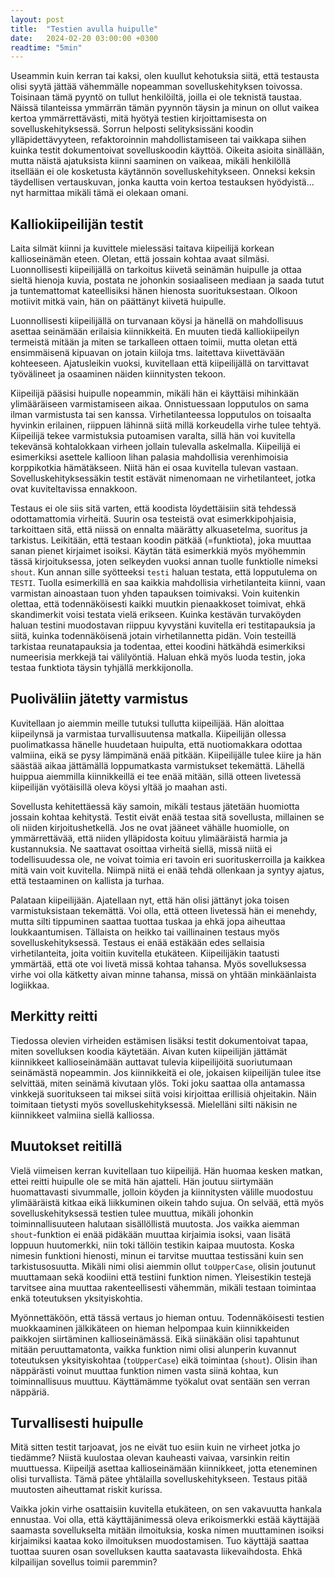 ```yaml
---
layout: post
title:  "Testien avulla huipulle"
date:   2024-02-20 03:00:00 +0300
readtime: "5min"
---
```


Useammin kuin kerran tai kaksi, olen kuullut kehotuksia siitä, että testausta olisi syytä jättää vähemmälle nopeamman sovelluskehityksen toivossa. Toisinaan tämä pyyntö on tullut henkilöiltä, joilla ei ole teknistä taustaa. Näissä tilanteissa ymmärrän tämän pyynnön täysin ja minun on ollut vaikea kertoa ymmärrettävästi, mitä hyötyä testien kirjoittamisesta on sovelluskehityksessä. Sorrun helposti selityksissäni koodin ylläpidettävyyteen, refaktoroinnin mahdollistamiseen tai vaikkapa siihen kuinka testit dokumentoivat sovelluskoodin käyttöä. Oikeita asioita sinällään, mutta näistä ajatuksista kiinni saaminen on vaikeaa, mikäli henkilöllä itsellään ei ole kosketusta käytännön sovelluskehitykseen. Onneksi keksin täydellisen vertauskuvan, jonka kautta voin kertoa testauksen hyödyistä... nyt harmittaa mikäli tämä ei olekaan omani.

<!-- excerpt-end -->

## Kalliokiipeilijän testit

Laita silmät kiinni ja kuvittele mielessäsi taitava kiipeilijä korkean kallioseinämän eteen. Oletan, että jossain kohtaa avaat silmäsi. Luonnollisesti kiipeilijällä on tarkoitus kiivetä seinämän huipulle ja ottaa sieltä hienoja kuvia, postata ne johonkin sosiaaliseen mediaan ja saada tutut ja tuntemattomat kateellisiksi hänen hienosta suorituksestaan. Olkoon motiivit mitkä vain, hän on päättänyt kiivetä huipulle.

Luonnollisesti kiipeilijällä on turvanaan köysi ja hänellä on mahdollisuus asettaa seinämään erilaisia kiinnikkeitä. En muuten tiedä kalliokiipeilyn termeistä mitään ja miten se tarkalleen ottaen toimii, mutta oletan että ensimmäisenä kipuavan on jotain kiiloja tms. laitettava kiivettävään kohteeseen. Ajatusleikin vuoksi, kuvitellaan että kiipeilijällä on tarvittavat työvälineet ja osaaminen näiden kiinnitysten tekoon.

Kiipeilijä pääsisi huipulle nopeammin, mikäli hän ei käyttäisi mihinkään ylimääräiseen varmistamiseen aikaa. Onnistuessaan lopputulos on sama ilman varmistusta tai sen kanssa. Virhetilanteessa lopputulos on toisaalta hyvinkin erilainen, riippuen lähinnä siitä millä korkeudella virhe tulee tehtyä. Kiipeilijä tekee varmistuksia putoamisen varalta, sillä hän voi kuvitella tekevänsä kohtalokkaan virheen jollain tulevalla askelmalla. Kiipeilijä ei esimerkiksi asettele kallioon lihan palasia mahdollisia verenhimoisia korppikotkia hämätäkseen. Niitä hän ei osaa kuvitella tulevan vastaan. Sovelluskehityksessäkin testit estävät nimenomaan ne virhetilanteet, jotka ovat kuviteltavissa ennakkoon. 

Testaus ei ole siis sitä varten, että koodista löydettäisiin sitä tehdessä odottamattomia virheitä. Suurin osa testeistä ovat esimerkkipohjaisia, tarkoittaen sitä, että niissä on ennalta määrätty alkuasetelma, suoritus ja tarkistus. Leikitään, että testaan koodin pätkää (=funktiota), joka muuttaa sanan pienet kirjaimet isoiksi. Käytän tätä esimerkkiä myös myöhemmin tässä kirjoituksessa, joten selkeyden vuoksi annan tuolle funktiolle nimeksi `shout`. Kun annan sille syötteeksi `testi` haluan testata, että lopputulema on `TESTI`. Tuolla esimerkillä en saa kaikkia mahdollisia virhetilanteita kiinni, vaan varmistan ainoastaan tuon yhden tapauksen toimivaksi. Voin kuitenkin olettaa, että todennäköisesti kaikki muutkin pienaakkoset toimivat, ehkä skandimerkit voisi testata vielä erikseen. Kuinka kestävän turvaköyden haluan testini muodostavan riippuu kyvystäni kuvitella eri testitapauksia ja siitä, kuinka todennäköisenä jotain virhetilannetta pidän. Voin testeillä tarkistaa reunatapauksia ja todentaa, ettei koodini hätkähdä esimerkiksi numeerisia merkkejä tai välilyöntiä. Haluan ehkä myös luoda testin, joka testaa funktiota täysin tyhjällä merkkijonolla.

## Puoliväliin jätetty varmistus

Kuvitellaan jo aiemmin meille tutuksi tullutta kiipeilijää. Hän aloittaa kiipeilynsä ja varmistaa turvallisuutensa matkalla. Kiipeilijän ollessa puolimatkassa hänelle huudetaan huipulta, että nuotiomakkara odottaa valmiina, eikä se pysy lämpimänä enää pitkään. Kiipeilijälle tulee kiire ja hän säästää aikaa jättämällä loppumatkasta varmistukset tekemättä. Lähellä huippua aiemmilla kiinnikkeillä ei tee enää mitään, sillä otteen livetessä kiipeilijän vyötäisillä oleva köysi yltää jo maahan asti.

Sovellusta kehitettäessä käy samoin, mikäli testaus jätetään huomiotta jossain kohtaa kehitystä. Testit eivät enää testaa sitä sovellusta, millainen se oli niiden kirjoitushetkellä. Jos ne ovat jääneet vähälle huomiolle, on ymmärrettävää, että niiden ylläpidosta koituu ylimääräistä harmia ja kustannuksia. Ne saattavat osoittaa virheitä siellä, missä niitä ei todellisuudessa ole, ne voivat toimia eri tavoin eri suorituskerroilla ja kaikkea mitä vain voit kuvitella. Niimpä niitä ei enää tehdä ollenkaan ja syntyy ajatus, että testaaminen on kallista ja turhaa.

Palataan kiipeilijään. Ajatellaan nyt, että hän olisi jättänyt joka toisen varmistuksistaan tekemättä. Voi olla, että otteen livetessä hän ei menehdy, mutta silti tippuminen saattaa tuottaa tuskaa ja ehkä jopa aiheuttaa loukkaantumisen. Tällaista on heikko tai vaillinainen testaus myös sovelluskehityksessä. Testaus ei enää estäkään edes sellaisia virhetilanteita, joita voitiin kuvitella etukäteen. Kiipeilijäkin taatusti ymmärtää, että ote voi livetä missä kohtaa tahansa. Myös sovelluksessa virhe voi olla kätketty aivan minne tahansa, missä on yhtään minkäänlaista logiikkaa.

## Merkitty reitti

Tiedossa olevien virheiden estämisen lisäksi testit dokumentoivat tapaa, miten sovelluksen koodia käytetään. Aivan kuten kiipeilijän jättämät kiinnikkeet kallioseinämään auttavat tulevia kiipeilijöitä suoriutumaan seinämästä nopeammin. Jos kiinnikkeitä ei ole, jokaisen kiipeilijän tulee itse selvittää, miten seinämä kivutaan ylös. Toki joku saattaa olla antamassa vinkkejä suoritukseen tai miksei siitä voisi kirjoittaa erillisiä ohjeitakin. Näin toimitaan tietysti myös sovelluskehityksessä. Mielelläni silti näkisin ne kiinnikkeet valmiina siellä kalliossa.

## Muutokset reitillä

Vielä viimeisen kerran kuvitellaan tuo kiipeilijä. Hän huomaa kesken matkan, ettei reitti huipulle ole se mitä hän ajatteli. Hän joutuu siirtymään huomattavasti sivummalle, jolloin köyden ja kiinnitysten välille muodostuu ylimääräistä kitkaa eikä liikkuminen oikein tahdo sujua. On selvää, että myös sovelluskehityksessä testien tulee muuttua, mikäli johonkin toiminnallisuuteen halutaan sisällöllistä muutosta. Jos vaikka aiemman `shout`-funktion ei enää pidäkään muuttaa kirjaimia isoksi, vaan lisätä loppuun huutomerkki, niin toki tällöin testikin kaipaa muutosta. Koska nimesin funktioni hienosti, minun ei tarvitse muuttaa testissäni kuin sen tarkistusosuutta. Mikäli nimi olisi aiemmin ollut `toUpperCase`, olisin joutunut muuttamaan sekä koodiini että testiini funktion nimen. Yleisestikin testejä tarvitsee aina muuttaa rakenteellisesti vähemmän, mikäli testaan toimintaa enkä toteutuksen yksityiskohtia.

Myönnettäköön, että tässä vertaus jo hieman ontuu. Todennäköisesti testien muokkaaminen jälkikäteen on hieman helpompaa kuin kiinnikkeiden paikkojen siirtäminen kallioseinämässä. Eikä siinäkään olisi tapahtunut mitään peruuttamatonta, vaikka funktion nimi olisi alunperin kuvannut toteutuksen yksityiskohtaa (`toUpperCase`) eikä toimintaa (`shout`). Olisin ihan näppärästi voinut muuttaa funktion nimen vasta siinä kohtaa, kun toiminnallisuus muuttuu. Käyttämämme työkalut ovat sentään sen verran näppäriä.

## Turvallisesti huipulle

Mitä sitten testit tarjoavat, jos ne eivät tuo esiin kuin ne virheet jotka jo tiedämme? Niistä kuulostaa olevan kauheasti vaivaa, varsinkin reitin muuttuessa. Kiipeiljä asettaa kallioseinämään kiinnikkeet, jotta eteneminen olisi turvallista. Tämä pätee yhtälailla sovelluskehitykseen. Testaus pitää muutosten aiheuttamat riskit kurissa.

Vaikka jokin virhe osattaisiin kuvitella etukäteen, on sen vakavuutta hankala ennustaa. Voi olla, että käyttäjänimessä oleva erikoismerkki estää käyttäjää saamasta sovellukselta mitään ilmoituksia, koska nimen muuttaminen isoiksi kirjaimiksi kaataa koko ilmoituksen muodostamisen. Tuo käyttäjä saattaa tuottaa suuren osan sovelluksen kautta saatavasta liikevaihdosta. Ehkä kilpailijan sovellus toimii paremmin? 

